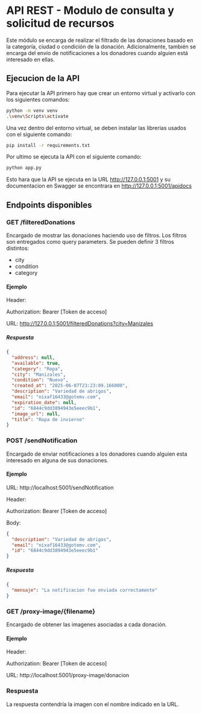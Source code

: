 # API REST - Modulo de consulta y solicitud de recursos

Este módulo se encarga de realizar el filtrado de las donaciones basado en la categoría, ciudad o condición de la donación. Adicionalmente, también se encarga del envío de notificaciones a los donadores cuando alguien está interesado en ellas.

## Ejecucion de la API

Para ejecutar la API primero hay que crear un entorno virtual y activarlo con los siguientes comandos:

```bash
python -m venv venv
.\venv\Scripts\activate
```

Una vez dentro del entorno virtual, se deben instalar las librerias usados con el siguiente comando:

```bash
pip install -r requirements.txt
```

Por ultimo se ejecuta la API con el siguiente comando:

```bash
python app.py
```

Esto hara que la API se ejecuta en la URL http://127.0.0.1:5001 y su documentacion en Swagger se encontrara en http://127.0.0.1:5001/apidocs

## Endpoints disponibles

### GET /filteredDonations

Encargado de mostrar las donaciones haciendo uso de filtros. Los filtros son entregados como query parameters. Se pueden definir 3 filtros distintos:

- city
- condition
- category

#### Ejemplo

Header:

Authorization: Bearer [Token de acceso]

URL: http://127.0.0.1:5001/filteredDonations?city=Manizales

##### Respuesta

```json
{
  "address": null,
  "available": true,
  "category": "Ropa",
  "city": "Manizales",
  "condition": "Nuevo",
  "created_at": "2025-06-07T23:23:09.166000",
  "description": "Variedad de abrigos",
  "email": "nixaf16433@gotemv.com",
  "expiration_date": null,
  "id": "6844c9dd3894943e5eeec9b1",
  "image_url": null,
  "title": "Ropa de invierno"
}
```

### POST /sendNotification

Encargado de enviar notificaciones a los donadores cuando alguien esta interesado en alguna de sus donaciones.

#### Ejemplo

URL: http://localhost:5001/sendNotification

Header:

Authorization: Bearer [Token de acceso]

Body:

```json
{
  "description": "Variedad de abrigos",
  "email": "nixaf16433@gotemv.com",
  "id": "6844c9dd3894943e5eeec9b1"
}
```

##### Respuesta

```json
{
  "mensaje": "La notificacion fue enviada correctamente"
}
```

### GET /proxy-image/{filename}

Encargado de obtener las imagenes asociadas a cada donación.

#### Ejemplo

Header:

Authorization: Bearer [Token de acceso]

URL: http://localhost:5001/proxy-image/donacion

### Respuesta

La respuesta contendría la imagen con el nombre indicado en la URL.
